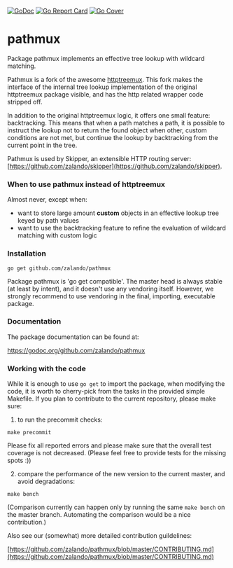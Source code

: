 [![GoDoc](https://godoc.org/github.com/zalando/pathmux?status.svg)](https://godoc.org/github.com/zalando/pathmux)
[![Go Report Card](https://goreportcard.com/badge/github.com/zalando/pathmux)](https://goreportcard.com/report/github.com/zalando/pathmux)
[![Go Cover](https://gocover.io/_badge/github.com/zalando/pathmux)](https://gocover.io/github.com/zalando/pathmux)

# pathmux

Package pathmux implements an effective tree lookup with wildcard matching.

Pathmux is a fork of the awesome [httptreemux](https://github.com/dimfeld/httptreemux). This fork makes the
interface of the internal tree lookup implementation of the original httptreemux package visible, and has the
http related wrapper code stripped off.

In addition to the original httptreemux logic, it offers one small feature: backtracking. This means that when a
path matches a path, it is possible to instruct the lookup not to return the found object when other, custom
conditions are not met, but continue the lookup by backtracking from the current point in the tree.

Pathmux is used by Skipper, an extensible HTTP routing server:
[https://github.com/zalando/skipper](https://github.com/zalando/skipper).

### When to use pathmux instead of httptreemux

Almost never, except when:

- want to store large amount **custom** objects in an effective lookup tree keyed by path values
- want to use the backtracking feature to refine the evaluation of wildcard matching with custom logic

### Installation

```
go get github.com/zalando/pathmux
```

Package pathmux is 'go get compatible'. The master head is always stable (at least by intent), and it doesn't
use any vendoring itself. However, we strongly recommend to use vendoring in the final, importing, executable
package.

### Documentation

The package documentation can be found at:

https://godoc.org/github.com/zalando/pathmux

### Working with the code

While it is enough to use `go get` to import the package, when modifying the code, it is worth to cherry-pick
from the tasks in the provided simple Makefile. If you plan to contribute to the current repository, please make
sure:

1. to run the precommit checks:

```
make precommit
```

Please fix all reported errors and please make sure that the overall test coverage is not decreased. (Please
feel free to provide tests for the missing spots :))

2. compare the performance of the new version to the current master, and avoid degradations:

```
make bench
```

(Comparison currently can happen only by running the same `make bench` on the master branch. Automating the
comparison would be a nice contribution.)

Also see our (somewhat) more detailed contribution guildelines:

[https://github.com/zalando/pathmux/blob/master/CONTRIBUTING.md](https://github.com/zalando/pathmux/blob/master/CONTRIBUTING.md)
